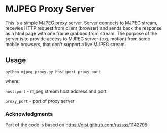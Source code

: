 # MJPEG Proxy Server

This is a simple MJPEG proxy server. Server connects to MJPEG stream, recevies HTTP request from client (browser) and sends back the response as a html page with one frame grabbed from stream. The purpose of the server is to provide access to MJPEG server (е.g. motion) from some mobile browsers, that don't support a live MJPEG stream.

## Usage
`python mjpeg_proxy.py host:port proxy_port`

where:

`host:port` - mjpeg stream host address and port

`proxy_port` - port of proxy server

### Acknowledgments
Part of the code is based on https://gist.github.com/russss/1143799
